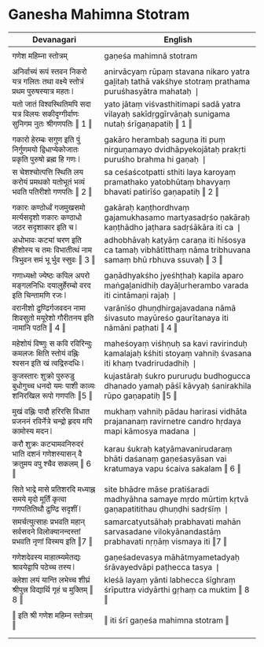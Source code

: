 # Ganesha Mahimna Stotram

| Devanagari | English |
| ------ | ------ |
|  |  |
| गणेश महिम्ना स्तोत्रम्   | gaṇeśa mahimnā stotram   |
|  |  |
| अनिर्वाच्यं रूपं स्तवन निकरो यत्र गलितः तथा वक्ष्ये स्तोत्रं प्रथम पुरुषस्यात्र महतः ❘   | anirvācyaṃ rūpaṃ stavana nikaro yatra gaḻitaḥ tathā vakśhye stotraṃ prathama puruśhasyātra mahataḥ ❘   |
| यतो जातं विश्वस्थितिमपि सदा यत्र विलयः सकीदृग्गीर्वाणः सुनिगम नुतः श्रीगणपतिः ‖ 1 ‖   | yato jātaṃ viśvasthitimapi sadā yatra vilayaḥ sakīdṛggīrvāṇaḥ sunigama nutaḥ śrīgaṇapatiḥ ‖ 1 ‖   |
|  |  |
| गकारो हेरम्बः सगुण इति पुं निर्गुणमयो द्विधाप्येकोजातः प्रकृति पुरुषो ब्रह्म हि गणः ❘   | gakāro herambaḥ saguṇa iti puṃ nirguṇamayo dvidhāpyekojātaḥ prakṛti puruśho brahma hi gaṇaḥ ❘   |
| स चेशश्चोत्पत्ति स्थिति लय करोयं प्रमथको यतोभूतं भव्यं भवति पतिरीशो गणपतिः ‖ 2 ‖   | sa ceśaścotpatti sthiti laya karoyaṃ pramathako yatobhūtaṃ bhavyaṃ bhavati patirīśo gaṇapatiḥ ‖ 2 ‖   |
|  |  |
| गकारः कण्ठोर्ध्वं गजमुखसमो मर्त्यसदृशो णकारः कण्ठाधो जठर सदृशाकार इति च ❘   | gakāraḥ kaṇṭhordhvaṃ gajamukhasamo martyasadṛśo ṇakāraḥ kaṇṭhādho jaṭhara sadṛśākāra iti ca ❘   |
| अधोभावः कट्यां चरण इति हीशोस्य च तमः विभातीत्थं नाम त्रिभुवन समं भू र्भुव स्सुवः ‖ 3 ‖   | adhobhāvaḥ kaṭyāṃ caraṇa iti hīśosya ca tamaḥ vibhātītthaṃ nāma tribhuvana samaṃ bhū rbhuva ssuvaḥ ‖ 3 ‖   |
|  |  |
| गणाध्यक्षो ज्येष्ठः कपिल अपरो मङ्गलनिधिः दयालुर्हेरम्बो वरद इति चिन्तामणि रजः ❘   | gaṇādhyakśho jyeśhṭhaḥ kapila aparo maṅgaḻanidhiḥ dayāḻurherambo varada iti cintāmaṇi rajaḥ ❘   |
| वरानीशो ढुण्ढिर्गजवदन नामा शिवसुतो मयूरेशो गौरीतनय इति नामानि पठति ‖ 4 ‖   | varānīśo ḍhuṇḍhirgajavadana nāmā śivasuto mayūreśo gaurītanaya iti nāmāni paṭhati ‖ 4 ‖   |
|  |  |
| महेशोयं विष्णुः स कवि रविरिन्दुः कमलजः क्षिति स्तोयं वह्निः श्वसन इति खं त्वद्रिरुदधिः ❘   | maheśoyaṃ viśhṇuḥ sa kavi ravirinduḥ kamalajaḥ kśhiti stoyaṃ vahniḥ śvasana iti khaṃ tvadrirudadhiḥ ❘   |
| कुजस्तारः शुक्रो पुरुरुडु बुधोगुच्च धनदो यमः पाशी काव्यः शनिरखिल रूपो गणपतिः ‖5 ‖   | kujastāraḥ śukro pururuḍu budhogucca dhanado yamaḥ pāśī kāvyaḥ śanirakhila rūpo gaṇapatiḥ ‖5 ‖   |
|  |  |
| मुखं वह्निः पादौ हरिरसि विधात प्रजननं रविर्नेत्रे चन्द्रो हृदय मपि कामोस्य मदन ❘   | mukhaṃ vahniḥ pādau harirasi vidhāta prajananaṃ ravirnetre candro hṛdaya mapi kāmosya madana ❘   |
| करौ शुक्रः कट्यामवनिरुदरं भाति दशनं गणेशस्यासन् वै क्रतुमय वपु श्चैव सकलम् ‖ 6 ‖   | karau śukraḥ kaṭyāmavanirudaraṃ bhāti daśanaṃ gaṇeśasyāsan vai kratumaya vapu ścaiva sakalam ‖ 6 ‖   |
|  |  |
| सिते भाद्रे मासे प्रतिशरदि मध्याह्न समये मृदो मूर्तिं कृत्वा गणपतितिथौ ढुण्ढि सदृशीं ❘   | site bhādre māse pratiśaradi madhyāhna samaye mṛdo mūrtiṃ kṛtvā gaṇapatitithau ḍhuṇḍhi sadṛśīṃ ❘   |
| समर्चत्युत्साहः प्रभवति महान् सर्वसदने विलोक्यानन्दस्तां प्रभवति नृणां विस्मय इति ‖7 ‖   | samarcatyutsāhaḥ prabhavati mahān sarvasadane vilokyānandastāṃ prabhavati nṛṇāṃ vismaya iti ‖7 ‖   |
|  |  |
| गणेशदेवस्य माहात्म्यमेतद्यः श्रावयेद्वापि पठेच्च तस्य ❘   | gaṇeśadevasya māhātmyametadyaḥ śrāvayedvāpi paṭhecca tasya ❘   |
| क्लेशा लयं यान्ति लभेच्च शीघ्रं श्रीपुत्त्र विद्यार्थि गृहं च मुक्तिम् ‖ 8 ‖   | kleśā layaṃ yānti labhecca śīghraṃ śrīputtra vidyārthi gṛhaṃ ca muktim ‖ 8 ‖   |
|  |  |
| ‖ इति श्री गणेश महिम्न स्तोत्रम् ‖   | ‖ iti śrī gaṇeśa mahimna stotram ‖   |
|  |  |
|  |  |

